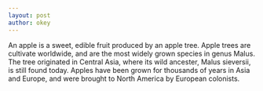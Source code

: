 ```yaml
---
layout: post
author: okey
---
```

An apple is a sweet, edible fruit produced by an apple tree.
Apple trees are cultivate worldwide, and are the most widely grown
species in genus Malus. The tree originated in Central Asia, where
its wild ancester, Malus sieversii, is still found today. Apples have
been grown for thousands of years in Asia and Europe, and were brought
to North America by European colonists.
